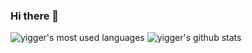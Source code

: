 ### Hi there 👋

<!--
**yigger/yigger** is a ✨ _special_ ✨ repository because its `README.md` (this file) appears on your GitHub profile.

Here are some ideas to get you started:

- 🔭 I’m currently working on ...
- 🌱 I’m currently learning ...
- 👯 I’m looking to collaborate on ...
- 🤔 I’m looking for help with ...
- 💬 Ask me about ...
- 📫 How to reach me: ...
- 😄 Pronouns: ...
- ⚡ Fun fact: ...
-->


![yigger's most used languages](https://github-readme-stats.vercel.app/api/top-langs?username=yigger&layout=compact&langs_count=8&hide_title=true&hide_border=true)
![yigger's github stats](https://github-readme-stats.vercel.app/api?username=yigger&show_icons=true&count_private=true&hide_title=true&hide_border=true)

